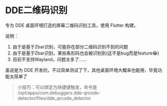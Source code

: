 # DDE二维码识别

专为 DDE 桌面环境打造的屏幕二维码识别工具，使用 Flutter 构建。

说明：
1. 由于是基于Zbar识别，可能存在部分二维码识别不到的问题
2. 由于是基于Zbar识别，某些条形码也会被识别到(这不是bug而是feature😂)
3. 目前不支持Wayland，问题太多了……

虽说是为 DDE 开发的，不过简单测试了下，其他桌面环境大概率也能用，毕竟功能太简单了

> 小技巧：可以绑定为快捷键触发，命令是 /opt/apps/com.debuggerx.dde-qrcode-detector/files/dde_qrcode_detector
